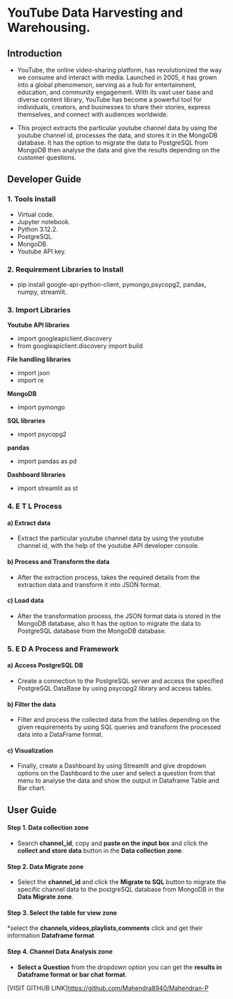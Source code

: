 # YouTube Data Harvesting and Warehousing.

## Introduction 

* YouTube, the online video-sharing platform, has revolutionized the way we consume and interact with media. Launched in 2005, it has grown into a global phenomenon, serving as a hub for entertainment, education, and community engagement. With its vast user base and diverse content library, YouTube has become a powerful tool for individuals, creators, and businesses to share their stories, express themselves, and connect with audiences worldwide.

* This project extracts the particular youtube channel data by using the youtube channel id, processes the data, and stores it in the MongoDB database. It has the option to migrate the data to PostgreSQL from MongoDB then analyse the data and give the results depending on the customer questions.


## Developer Guide 

### 1. Tools Install

* Virtual code.
* Jupyter notebook.
* Python 3.12.2.
* PostgreSQL.
* MongoDB.
* Youtube API key.

### 2. Requirement Libraries to Install

* pip install google-api-python-client, pymongo,psycopg2, pandas, numpy, streamlit.
 
### 3. Import Libraries

**Youtube API libraries**
* import googleapiclient.discovery
* from googleapiclient.discovery import build

**File handling libraries**
* import json
* import re

**MongoDB**
* import pymongo

**SQL libraries**
* import psycopg2

**pandas**
* import pandas as pd

**Dashboard libraries**
* import streamlit as st

### 4. E T L Process

#### a) Extract data

* Extract the particular youtube channel data by using the youtube channel id, with the help of the youtube API developer console.

#### b) Process and Transform the data

* After the extraction process, takes the required details from the extraction data and transform it into JSON format.

#### c) Load  data 

* After the transformation process, the JSON format data is stored in the MongoDB database, also It has the option to migrate the data to PostgreSQL database from the MongoDB database.

### 5. E D A Process and Framework

#### a) Access PostgreSQL DB 

* Create a connection to the PostgreSQL server and access the specified PostgreSQL DataBase by using psycopg2 library and access tables.

#### b) Filter the data

* Filter and process the collected data from the tables depending on the given requirements by using SQL queries and transform the processed data into a DataFrame format.

#### c) Visualization 

* Finally, create a Dashboard by using Streamlit and give dropdown options on the Dashboard to the user and select a question from that menu to analyse the data and show the output in Dataframe Table and Bar chart.


## User Guide

#### Step 1. Data collection zone

* Search **channel_id**, copy and **paste on the input box** and click the **collect and store data** button in the **Data collection zone**.

#### Step 2. Data Migrate zone

* Select the **channel_id** and click the **Migrate to SQL** button to migrate the specific channel data to the postgreSQL database from MongoDB in the **Data Migrate zone**.

#### Step 3. Select the table for view zone

*select the **channels,videos,playlists,comments** click and get their information **Dataframe format**

#### Step 4. Channel Data Analysis zone

* **Select a Question** from the dropdown option you can get the **results in Dataframe format or bar chat format**.



[VISIT GITHUB LINK]https://github.com/Mahendra8940/Mahendran-P


